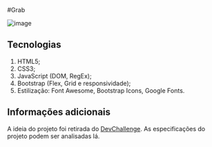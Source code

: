 #Grab

![image](https://user-images.githubusercontent.com/25884170/179339868-51d49f53-ee82-433e-8659-7d31a47257d2.png)

## Tecnologias
1. HTML5;
2. CSS3;
3. JavaScript (DOM, RegEx);
4. Bootstrap (Flex, Grid e responsividade);
5. Estilização: Font Awesome, Bootstrap Icons, Google Fonts.

## Informações adicionais
A ideia do projeto foi retirada do [DevChallenge]([https://devchallenge.vercel.app/](https://devchallenge.vercel.app/challenges/5f261924ecb9243236c05385/details)). As especificações do projeto podem ser analisadas lá.
